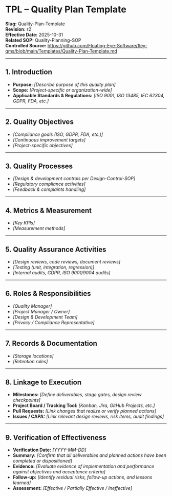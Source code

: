 # **TPL – Quality Plan Template**

**Slug:** Quality-Plan-Template  
**Revision:** r2  
**Effective Date:** 2025-10-31  
**Related SOP:** Quality-Planning-SOP  
**Controlled Source:** https://github.com/Floating-Eye-Software/fley-qms/blob/main/Templates/Quality-Plan-Template.md  

---

## **1. Introduction**

* **Purpose:** *[Describe purpose of this quality plan]*
* **Scope:** *[Project-specific or organization-wide]*
* **Applicable Standards & Regulations:** *[ISO 9001, ISO 13485, IEC 62304, GDPR, FDA, etc.]*

---

## **2. Quality Objectives**

* *[Compliance goals (ISO, GDPR, FDA, etc.)]*
* *[Continuous improvement targets]*
* *[Project-specific objectives]*

---

## **3. Quality Processes**

* *[Design & development controls per Design-Control-SOP]*
* *[Regulatory compliance activities]*
* *[Feedback & complaints handling]*

---

## **4. Metrics & Measurement**

* *[Key KPIs]*
* *[Measurement methods]*

---

## **5. Quality Assurance Activities**

* *[Design reviews, code reviews, document reviews]*
* *[Testing (unit, integration, regression)]*
* *[Internal audits, GDPR, ISO 9001/9004 audits]*

---

## **6. Roles & Responsibilities**

* *[Quality Manager]*
* *[Project Manager / Owner]*
* *[Design & Development Team]*
* *[Privacy / Compliance Representative]*

---

## **7. Records & Documentation**

* *[Storage locations]*
* *[Retention rules]*

---

## **8. Linkage to Execution**

* **Milestones:** *[Define deliverables, stage gates, design review checkpoints]*
* **Project Board / Tracking Tool:** *[Kanban, Jira, GitHub Projects, etc.]*
* **Pull Requests:** *[Link changes that realize or verify planned actions]*
* **Issues / CAPA:** *[Link relevant design reviews, risk items, audit findings]*

---

## **9. Verification of Effectiveness**

* **Verification Date:** *[YYYY-MM-DD]*  
* **Summary:** *[Confirm that all deliverables and planned actions have been completed or dispositioned]*  
* **Evidence:** *[Evaluate evidence of implementation and performance against objectives and acceptance criteria]*  
* **Follow-up:** *[Identify residual risks, follow-up actions, and lessons learned]*  
* **Assessment:** *[Effective / Partially Effective / Ineffective]*  
